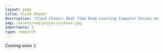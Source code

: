 ```yaml
---
layout: page
title: Cloud Chaser
description: "Cloud Chaser: Real Time Deep Learning Computer Vision on Low Computing Power Devices"
img: /assets/img/projects/chase.jpg
importance: 3
type: research
---
```


Coming soon :)